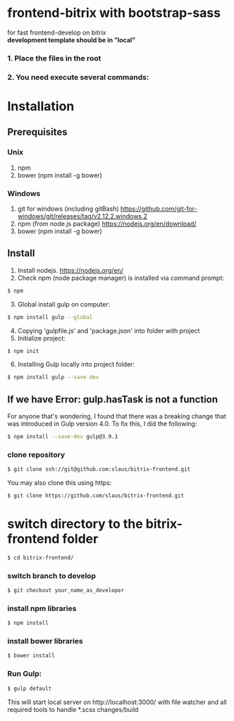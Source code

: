 # frontend-bitrix with bootstrap-sass
for fast frontend-develop on bitrix<br>
<b>development template should be in "local"</b>

<h3>1. Place the files in the root</h3>
<h3>2. You need execute several commands:</h3>

Installation
============

Prerequisites
-------------

### Unix
1. npm
2. bower (npm install -g bower)

### Windows
1. git for windows (including gitBash) https://github.com/git-for-windows/git/releases/tag/v2.12.2.windows.2
2. npm (from node.js package) https://nodejs.org/en/download/
3. bower (npm install -g bower)

Install
-------
1. Install nodejs. https://nodejs.org/en/
2. Check npm (node package manager) is installed via command prompt:
```bash
$ npm
```
3. Global install gulp on computer:
```bash
$ npm install gulp --global
```
4. Copying 'gulpfile.js' and 'package.json' into folder with project
5. Initialize project:
```bash
$ npm init
```
6. Installing Gulp locally into project folder:
```bash
$ npm install gulp --save-dev
```
## If we have Error: gulp.hasTask is not a function

For anyone that's wondering, I found that there was a breaking change that was introduced in Gulp version 4.0. To fix this, I did the following:

```bash
$ npm install --save-dev gulp@3.9.1
```
### clone repository

```bash
$ git clone ssh://git@github.com:slaus/bitrix-frontend.git
```

You may also clone this using https:

```bash
$ git clone https://github.com/slaus/bitrix-frontend.git
```

# switch directory to the bitrix-frontend folder
```bash
$ cd bitrix-frontend/
```

### switch branch to develop
```bash
$ git checkout your_name_as_developer
```

### install npm libraries

```bash
$ npm install
```

### install bower libraries

```bash
$ bower install
```

### Run Gulp:

```bash
$ gulp default
```

This will start local server on http://localhost:3000/ with file watcher and all required tools to handle *.scss changes/build

